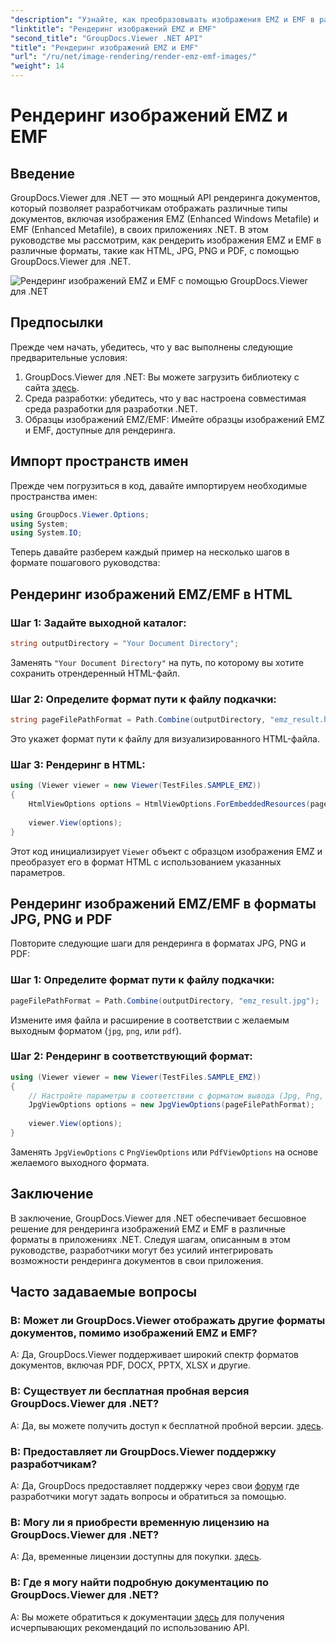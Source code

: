 ```yaml
---
"description": "Узнайте, как преобразовывать изображения EMZ и EMF в различные форматы с помощью GroupDocs.Viewer для .NET. Простое руководство для разработчиков."
"linktitle": "Рендеринг изображений EMZ и EMF"
"second_title": "GroupDocs.Viewer .NET API"
"title": "Рендеринг изображений EMZ и EMF"
"url": "/ru/net/image-rendering/render-emz-emf-images/"
"weight": 14
---
```


# Рендеринг изображений EMZ и EMF

## Введение

GroupDocs.Viewer для .NET — это мощный API рендеринга документов, который позволяет разработчикам отображать различные типы документов, включая изображения EMZ (Enhanced Windows Metafile) и EMF (Enhanced Metafile), в своих приложениях .NET. В этом руководстве мы рассмотрим, как рендерить изображения EMZ и EMF в различные форматы, такие как HTML, JPG, PNG и PDF, с помощью GroupDocs.Viewer для .NET.

![Рендеринг изображений EMZ и EMF с помощью GroupDocs.Viewer для .NET](/viewer/image-rendering/render-emz-and-emf-images.png)

## Предпосылки

Прежде чем начать, убедитесь, что у вас выполнены следующие предварительные условия:

1. GroupDocs.Viewer для .NET: Вы можете загрузить библиотеку с сайта [здесь](https://releases.groupdocs.com/viewer/net/).
2. Среда разработки: убедитесь, что у вас настроена совместимая среда разработки для разработки .NET.
3. Образцы изображений EMZ/EMF: Имейте образцы изображений EMZ и EMF, доступные для рендеринга.

## Импорт пространств имен

Прежде чем погрузиться в код, давайте импортируем необходимые пространства имен:

```csharp
using GroupDocs.Viewer.Options;
using System;
using System.IO;
```

Теперь давайте разберем каждый пример на несколько шагов в формате пошагового руководства:

## Рендеринг изображений EMZ/EMF в HTML

### Шаг 1: Задайте выходной каталог:
```csharp
string outputDirectory = "Your Document Directory";
```
Заменять `"Your Document Directory"` на путь, по которому вы хотите сохранить отрендеренный HTML-файл.

### Шаг 2: Определите формат пути к файлу подкачки:
```csharp
string pageFilePathFormat = Path.Combine(outputDirectory, "emz_result.html");
```
Это укажет формат пути к файлу для визуализированного HTML-файла.

### Шаг 3: Рендеринг в HTML:
```csharp
using (Viewer viewer = new Viewer(TestFiles.SAMPLE_EMZ))
{
    HtmlViewOptions options = HtmlViewOptions.ForEmbeddedResources(pageFilePathFormat);
    
    viewer.View(options);
}
```
Этот код инициализирует `Viewer` объект с образцом изображения EMZ и преобразует его в формат HTML с использованием указанных параметров.

## Рендеринг изображений EMZ/EMF в форматы JPG, PNG и PDF

Повторите следующие шаги для рендеринга в форматах JPG, PNG и PDF:

### Шаг 1: Определите формат пути к файлу подкачки:
```csharp
pageFilePathFormat = Path.Combine(outputDirectory, "emz_result.jpg");
```
Измените имя файла и расширение в соответствии с желаемым выходным форматом (`jpg`, `png`, или `pdf`).

### Шаг 2: Рендеринг в соответствующий формат:
```csharp
using (Viewer viewer = new Viewer(TestFiles.SAMPLE_EMZ))
{
    // Настройте параметры в соответствии с форматом вывода (Jpg, Png, Pdf)
    JpgViewOptions options = new JpgViewOptions(pageFilePathFormat);
    
    viewer.View(options);
}
```
Заменять `JpgViewOptions` с `PngViewOptions` или `PdfViewOptions` на основе желаемого выходного формата.

## Заключение

В заключение, GroupDocs.Viewer для .NET обеспечивает бесшовное решение для рендеринга изображений EMZ и EMF в различные форматы в приложениях .NET. Следуя шагам, описанным в этом руководстве, разработчики могут без усилий интегрировать возможности рендеринга документов в свои приложения.

## Часто задаваемые вопросы

### В: Может ли GroupDocs.Viewer отображать другие форматы документов, помимо изображений EMZ и EMF?
A: Да, GroupDocs.Viewer поддерживает широкий спектр форматов документов, включая PDF, DOCX, PPTX, XLSX и другие.

### В: Существует ли бесплатная пробная версия GroupDocs.Viewer для .NET?
A: Да, вы можете получить доступ к бесплатной пробной версии. [здесь](https://releases.groupdocs.com/).

### В: Предоставляет ли GroupDocs.Viewer поддержку разработчикам?
A: Да, GroupDocs предоставляет поддержку через свои [форум](https://forum.groupdocs.com/c/viewer/9) где разработчики могут задать вопросы и обратиться за помощью.

### В: Могу ли я приобрести временную лицензию на GroupDocs.Viewer для .NET?
A: Да, временные лицензии доступны для покупки. [здесь](https://purchase.groupdocs.com/temporary-license/).

### В: Где я могу найти подробную документацию по GroupDocs.Viewer для .NET?
A: Вы можете обратиться к документации [здесь](https://tutorials.groupdocs.com/viewer/net/) для получения исчерпывающих рекомендаций по использованию API.